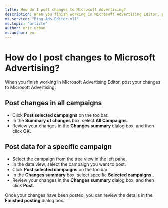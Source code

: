 ```yaml
---
title: How do I post changes to Microsoft Advertising?
description: When you finish working in Microsoft Advertising Editor, post your changes to Microsoft Advertising.
ms.service: "Bing-Ads-Editor-v11"
ms.topic: "article"
author: eric-urban
ms.author: eur
---
```


# How do I post changes to Microsoft Advertising?

When you finish working in Microsoft Advertising Editor, post your changes to Microsoft Advertising.

## Post changes in all campaigns
- Click **Post selected campaigns** on the toolbar.
- In the **Summary of changes** box, select **All Campaigns**.
- Review your changes in the **Changes summary** dialog box, and then click **OK**.

## Post data for a specific campaign
- Select the campaign from the tree view in the left pane.
- In the data view, select the campaign you want to post.
- Click **Post selected campaigns** on the toolbar.
- In the **Changes summary** box, select specific **Selected campaigns.**.
- Review your changes in the **Changes summary** dialog box, and then click **Post**.

Once your changes have been posted, you can review the details in the **Finished posting** dialog box.


